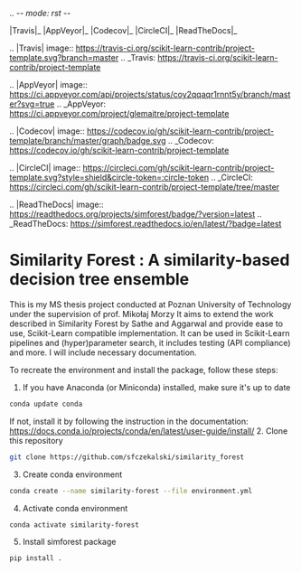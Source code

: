 .. -*- mode: rst -*-

|Travis|_ |AppVeyor|_ |Codecov|_ |CircleCI|_ |ReadTheDocs|_

.. |Travis| image:: https://travis-ci.org/scikit-learn-contrib/project-template.svg?branch=master
.. _Travis: https://travis-ci.org/scikit-learn-contrib/project-template

.. |AppVeyor| image:: https://ci.appveyor.com/api/projects/status/coy2qqaqr1rnnt5y/branch/master?svg=true
.. _AppVeyor: https://ci.appveyor.com/project/glemaitre/project-template

.. |Codecov| image:: https://codecov.io/gh/scikit-learn-contrib/project-template/branch/master/graph/badge.svg
.. _Codecov: https://codecov.io/gh/scikit-learn-contrib/project-template

.. |CircleCI| image:: https://circleci.com/gh/scikit-learn-contrib/project-template.svg?style=shield&circle-token=:circle-token
.. _CircleCI: https://circleci.com/gh/scikit-learn-contrib/project-template/tree/master

.. |ReadTheDocs| image:: https://readthedocs.org/projects/simforest/badge/?version=latest
.. _ReadTheDocs: https://simforest.readthedocs.io/en/latest/?badge=latest

Similarity Forest : A similarity-based decision tree ensemble
=============================================================

This is my MS thesis project conducted at Poznan University of Technology under the supervision of
prof. Mikołaj Morzy
It aims to extend the work described in Similarity Forest by Sathe and Aggarwal and provide ease to use,
Scikit-Learn compatible implementation.
It can be used in Scikit-Learn pipelines and (hyper)parameter search, it includes testing (API compliance) and more.
I will include necessary documentation.

To recreate the environment and install the package, follow these steps:
1. If you have Anaconda (or Miniconda) installed, make sure it's up to date
```bash
conda update conda
```
If not, install it by following the instruction in the documentation: https://docs.conda.io/projects/conda/en/latest/user-guide/install/
2. Clone this repository
```bash
git clone https://github.com/sfczekalski/similarity_forest
```
3. Create conda environment
```bash
conda create --name similarity-forest --file environment.yml
```
4. Activate conda environment
```bash
conda activate similarity-forest
```
5. Install simforest package
```bash
pip install .
```